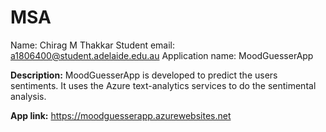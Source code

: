 # MSA

Name: Chirag M Thakkar
Student email: a1806400@student.adelaide.edu.au
Application name: MoodGuesserApp

**Description:** MoodGuesserApp is developed to predict the users sentiments. It uses the Azure text-analytics services to do the sentimental analysis.

**App link:** https://moodguesserapp.azurewebsites.net

